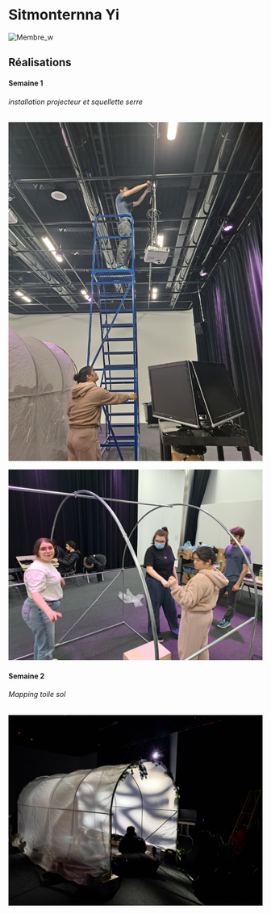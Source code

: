 # Sitmonternna Yi

 ![Membre_w]( https://fakeimg.pl/400x400?text=y)

 ## Réalisations

 <!-- Une image par semaine de la réalisation dont tu es le plus fier avec une légende -->
#### Semaine 1
###### installation projecteur et squellette serre
![S1 Développement du concept](https://github.com/tprangers/internature/blob/main/10_equipe/yi_sitmonternna/Installation_projo_sit.jfif)

 ![installation_serre](https://github.com/tprangers/internature/blob/main/10_equipe/yi_sitmonternna/inst_serre.jfif)

  
#### Semaine 2
###### Mapping toile sol
 ![mapping_toile_sol](https://github.com/tprangers/internature/blob/main/10_equipe/yi_sitmonternna/map_sol.jfif)
